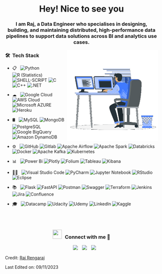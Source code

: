 <h1 align="center">Hey! Nice to see you</a></h1>

<h3 align="center">I am Raj, a Data Engineer who specialises in designing, building, and maintaining distributed, high-performance data pipelines to support data solutions across BI and analytics use cases. </h3>

<a target="_blank" align="center">
  <img align="right" src="https://github.com/Murugarajr/Murugarajr/blob/main/Right_Side.gif?raw=true?raw=true" width = 300px></picture>
</a>

<h3> 🛠 &nbsp;Tech Stack</h3>

- 📋 &nbsp;
  ![Python](https://img.shields.io/badge/-Python-333333?style=flat&logo=python)
  ![R (Statistics)](https://img.shields.io/badge/-R-333333?style=flat&logo=R)
  ![SHELL-SCRIPT](https://img.shields.io/badge/Shell_Script-333333?style=flat&logo=gnu-bash)
  ![C](https://img.shields.io/badge/-C-333333?style=flat&logo=c)
  ![C++](https://img.shields.io/badge/-C%2B%2B-333333?style=flat&logo=C%2B%2B)
  ![.NET](https://img.shields.io/badge/.NET-333333?style=flat&logo=.net&logo)

- ☁ &nbsp;
  ![Google Cloud](https://img.shields.io/badge/Google_Cloud-333333?style=flat&logo=google-cloud)
  ![AWS Cloud](https://img.shields.io/badge/AWS_Cloud-333333?style=flat&logo=amazon-aws)
  ![Microsoft AZURE](https://img.shields.io/badge/Microsoft_Azure-333333?style=flat&logo=microsoft-azure)
  ![Heroku](https://img.shields.io/badge/Heroku-333333?style=flat&logo=heroku)
- 🛢 &nbsp;
  ![MySQL](https://img.shields.io/badge/-MySQL-333333?style=flat&logo=mysql)
  ![MongoDB](https://img.shields.io/badge/-MongoDB-333333?style=flat&logo=mongodb)
  ![PostgreSQL](https://img.shields.io/badge/-PostgreSQL-333333?style=flat&logo=postgresql)
  ![Google BigQuery](https://img.shields.io/badge/Google%20BigQuery-333333?style=flat&logo=Google%20BigQuery)
  ![Amazon DynamoDB](https://img.shields.io/badge/Amazon%20DynamoDB-333333?style=flat&logo=Amazon%20DynamoDB)
- ⚙️ &nbsp;
  ![GitHub](https://img.shields.io/badge/-GitHub-333333?style=flat&logo=github)
  ![Gitlab](https://img.shields.io/badge/GitLab-333333?style=flat&logo=gitlab)
  ![Apache Airflow](https://img.shields.io/badge/Apache%20Airflow-333333?style=flat&logo=Apache%20Airflow)
  ![Apache Spark](https://img.shields.io/badge/Apache%20Spark-333333?style=flat&logo=Apache%20Spark)
  ![Databricks](https://img.shields.io/badge/Databricks-333333?style=flat&logo=Databricks)
  ![Docker](https://img.shields.io/badge/docker-333333?style=flat&logo=docker)
  ![Apache Kafka](https://img.shields.io/badge/Apache%20Kafka-333333?style=flat&logo=apachekafka)
  ![Kubernetes](https://img.shields.io/badge/kubernetes-333333?style=flat&logo=kubernetes)
- 📊 &nbsp;
  ![Power Bi](https://img.shields.io/badge/power_bi-333333?style=flat&logo=powerbi)
  ![Plotly](https://img.shields.io/badge/Plotly-333333?style=flat&logo=plotly)
  ![Folium](https://img.shields.io/badge/Folium-333333?style=flat&logo=folium)
  ![Tableau](https://img.shields.io/badge/Tableau-333333?style=flat&logo=Tableau)
  ![Kibana](https://img.shields.io/badge/Kibana-333333?style=flat&logo=Kibana)
- 👩‍💻 &nbsp;
  ![Visual Studio Code](https://img.shields.io/badge/-Visual%20Studio%20Code-333333?style=flat&logo=visual-studio-code&logoColor=007ACC)
  ![PyCharm](https://img.shields.io/badge/pycharm-333333?style=flat&logo=pycharm&logoColor=black&color=black&labelColor=green)
  ![Jupyter Notebook](https://img.shields.io/badge/jupyter-333333&style=flat&logo=jupyter)
  ![RStudio](https://img.shields.io/badge/-RStudio-333333?style=flat&logo=rstudio)
  ![Eclipse](https://img.shields.io/badge/-Eclipse-333333?style=flat&logo=eclipse-ide&logoColor=2C2255)
- 📚 &nbsp;
  ![Flask](https://img.shields.io/badge/flask-333333?style=flat&logo=flask)
  ![FastAPI](https://img.shields.io/badge/FastAPI-333333?style=flat&logo=fastapi)
  ![Postman](https://img.shields.io/badge/Postman-333333?style=flat&logo=postman)
  ![Swagger](https://img.shields.io/badge/-Swagger-333333?style=flat&logo=swagger)
  ![Terraform](https://img.shields.io/badge/terraform-333333?style=flat&logo=terraform)
  ![Jenkins](https://img.shields.io/badge/jenkins-333333?style=flat&logo=jenkins)
  ![Jira](https://img.shields.io/badge/jira-333333?style=flat&logo=jira)
  ![Confluence](https://img.shields.io/badge/confluence-333333?style=flat&logo=confluence)
- 🎓 &nbsp;
  ![Datacamp](https://img.shields.io/badge/Datacamp-333333?style=flat&logo=datacamp)
  ![Udacity](https://img.shields.io/badge/Udacity-grey?-333333?style=flat&logo=udacity)
  ![Udemy](https://img.shields.io/badge/Udemy-333333?style=flat&logo=Udemy)
  ![LinkedIn](https://img.shields.io/badge/LinkedIn-333333?style=flat&logo=linkedin&logoColor=white)
  ![Kaggle](https://img.shields.io/badge/Kaggle-333333?style=flat&logo=Kaggle)
<br/>
<br/>
<h3 align="center" > <img src="https://media.giphy.com/media/iY8CRBdQXODJSCERIr/giphy.gif" width="30" height="30" style="margin-right: 10px;">Connect with me 🤝 </h3>

<p align="center">


 <div align="center"  class="icons-social" style="margin-left: 10px;">
        <a style="margin-left: 10px;"  target="_blank" href="https://www.linkedin.com/in/murugarajr/"><img src="https://img.icons8.com/doodle/40/000000/linkedin--v2.png"></a>
        <a style="margin-left: 10px;" target="_blank" href="https://github.com/Murugarajr/"><img src="https://img.icons8.com/doodle/40/000000/github--v1.png"></a>
	<a style="margin-left: 10px;" target="_blank" href="mailto:murugarajr@gmail.com" target="_blank"><img src="https://img.icons8.com/doodle/40/000000/gmail--v2.png"></a> 
 </div>

</p>


Credit: [Raj Rengaraj](https://github.com/Murugarajr)

Last Edited on: 09/11/2023
